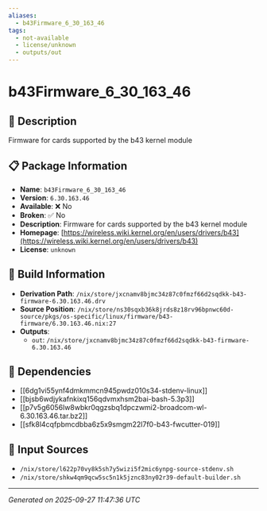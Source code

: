 ```yaml
---
aliases:
  - b43Firmware_6_30_163_46
tags:
  - not-available
  - license/unknown
  - outputs/out
---
```


# b43Firmware_6_30_163_46

## 📝 Description

Firmware for cards supported by the b43 kernel module

## 📋 Package Information

- **Name**: `b43Firmware_6_30_163_46`
- **Version**: `6.30.163.46`
- **Available**: ❌ No
- **Broken**: ✅ No
- **Description**: Firmware for cards supported by the b43 kernel module
- **Homepage**: [https://wireless.wiki.kernel.org/en/users/drivers/b43](https://wireless.wiki.kernel.org/en/users/drivers/b43)
- **License**: `unknown`

## 🔧 Build Information

- **Derivation Path**: `/nix/store/jxcnamv8bjmc34z87c0fmzf66d2sqdkk-b43-firmware-6.30.163.46.drv`
- **Source Position**: `/nix/store/ns30sqxb36k8jrds8z18rv96bpnwc60d-source/pkgs/os-specific/linux/firmware/b43-firmware/6.30.163.46.nix:27`
- **Outputs**:
  - `out`:  `/nix/store/jxcnamv8bjmc34z87c0fmzf66d2sqdkk-b43-firmware-6.30.163.46`

## 🔗 Dependencies

- [[6dg1vi55ynf4dmkmmcn945pwdz010s34-stdenv-linux]]
- [[bjsb6wdjykafnkixq156qdvmxhsm2bai-bash-5.3p3]]
- [[p7v5g6056lw8wbkr0qgzsbq1dpczwmi2-broadcom-wl-6.30.163.46.tar.bz2]]
- [[sfk8l4cqfpbmcdbba6z5x9smgm22l7f0-b43-fwcutter-019]]

## 📁 Input Sources

- `/nix/store/l622p70vy8k5sh7y5wizi5f2mic6ynpg-source-stdenv.sh`
- `/nix/store/shkw4qm9qcw5sc5n1k5jznc83ny02r39-default-builder.sh`

---
*Generated on 2025-09-27 11:47:36 UTC*
